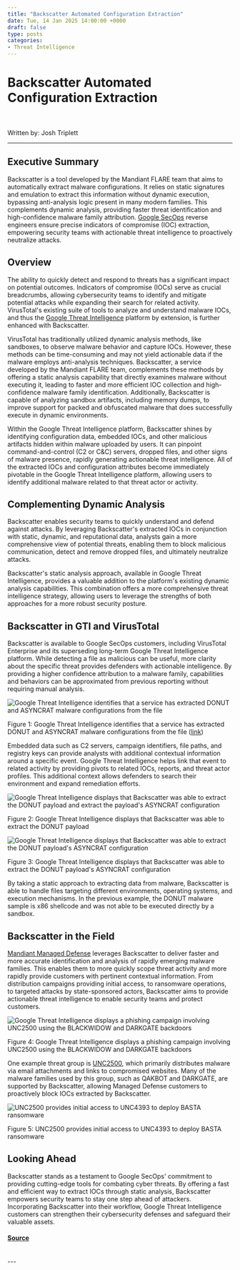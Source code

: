 ```yaml
---
title: "Backscatter Automated Configuration Extraction"
date: Tue, 14 Jan 2025 14:00:00 +0000
draft: false
type: posts
categories: 
- Threat Intelligence
---
```

# Backscatter Automated Configuration Extraction

<br/>

<br/>
Written by: Josh Triplett

* * *

Executive Summary
-----------------

Backscatter is a tool developed by the Mandiant FLARE team that aims to automatically extract malware configurations. It relies on static signatures and emulation to extract this information without dynamic execution, bypassing anti-analysis logic present in many modern families. This complements dynamic analysis, providing faster threat identification and high-confidence malware family attribution. [Google SecOps](https://cloud.google.com/security/products/security-operations) reverse engineers ensure precise indicators of compromise (IOC) extraction, empowering security teams with actionable threat intelligence to proactively neutralize attacks.

Overview
--------

The ability to quickly detect and respond to threats has a significant impact on potential outcomes. Indicators of compromise (IOCs) serve as crucial breadcrumbs, allowing cybersecurity teams to identify and mitigate potential attacks while expanding their search for related activity. VirusTotal's existing suite of tools to analyze and understand malware IOCs, and thus the [Google Threat Intelligence](https://cloud.google.com/security/products/threat-intelligence) platform by extension, is further enhanced with Backscatter.

VirusTotal has traditionally utilized dynamic analysis methods, like sandboxes, to observe malware behavior and capture IOCs. However, these methods can be time-consuming and may not yield actionable data if the malware employs anti-analysis techniques. Backscatter, a service developed by the Mandiant FLARE team, complements these methods by offering a static analysis capability that directly examines malware without executing it, leading to faster and more efficient IOC collection and high-confidence malware family identification. Additionally, Backscatter is capable of analyzing sandbox artifacts, including memory dumps, to improve support for packed and obfuscated malware that does successfully execute in dynamic environments.

Within the Google Threat Intelligence platform, Backscatter shines by identifying configuration data, embedded IOCs, and other malicious artifacts hidden within malware uploaded by users. It can pinpoint command-and-control (C2 or C&C) servers, dropped files, and other signs of malware presence, rapidly generating actionable threat intelligence. All of the extracted IOCs and configuration attributes become immediately pivotable in the Google Threat Intelligence platform, allowing users to identify additional malware related to that threat actor or activity.

Complementing Dynamic Analysis
------------------------------

Backscatter enables security teams to quickly understand and defend against attacks. By leveraging Backscatter's extracted IOCs in conjunction with static, dynamic, and reputational data, analysts gain a more comprehensive view of potential threats, enabling them to block malicious communication, detect and remove dropped files, and ultimately neutralize attacks.

Backscatter's static analysis approach, available in Google Threat Intelligence, provides a valuable addition to the platform's existing dynamic analysis capabilities. This combination offers a more comprehensive threat intelligence strategy, allowing users to leverage the strengths of both approaches for a more robust security posture.

Backscatter in GTI and VirusTotal
---------------------------------

Backscatter is available to Google SecOps customers, including VirusTotal Enterprise and its superseding long-term Google Threat Intelligence platform. While detecting a file as malicious can be useful, more clarity about the specific threat provides defenders with actionable intelligence. By providing a higher confidence attribution to a malware family, capabilities and behaviors can be approximated from previous reporting without requiring manual analysis.

![Google Threat Intelligence identifies that a service has extracted DONUT and ASYNCRAT malware configurations from the file](https://storage.googleapis.com/gweb-cloudblog-publish/images/backscatter-fig1.max-1000x1000.png)

Figure 1: Google Threat Intelligence identifies that a service has extracted DONUT and ASYNCRAT malware configurations from the file ([link](https://www.virustotal.com/gui/file/ba85e6de479ca9030406e138a1651c49e06e6e25ca31cbdd233427ecce6fe732))

Embedded data such as C2 servers, campaign identifiers, file paths, and registry keys can provide analysts with additional contextual information around a specific event. Google Threat Intelligence helps link that event to related activity by providing pivots to related IOCs, reports, and threat actor profiles. This additional context allows defenders to search their environment and expand remediation efforts.

![Google Threat Intelligence displays that Backscatter was able to extract the DONUT payload and extract the payload's ASYNCRAT configuration](https://storage.googleapis.com/gweb-cloudblog-publish/images/backscatter-fig2.max-1000x1000.png)

Figure 2: Google Threat Intelligence displays that Backscatter was able to extract the DONUT payload

![Google Threat Intelligence displays that Backscatter was able to extract the DONUT payload's ASYNCRAT configuration](https://storage.googleapis.com/gweb-cloudblog-publish/images/backscatter-fig3.max-1000x1000.png)

Figure 3: Google Threat Intelligence displays that Backscatter was able to extract the DONUT payload's ASYNCRAT configuration

By taking a static approach to extracting data from malware, Backscatter is able to handle files targeting different environments, operating systems, and execution mechanisms. In the previous example, the DONUT malware sample is x86 shellcode and was not able to be executed directly by a sandbox.

Backscatter in the Field
------------------------

[Mandiant Managed Defense](https://cloud.google.com/security/products/managed-defense) leverages Backscatter to deliver faster and more accurate identification and analysis of rapidly emerging malware families. This enables them to more quickly scope threat activity and more rapidly provide customers with pertinent contextual information. From distribution campaigns providing initial access, to ransomware operations, to targeted attacks by state-sponsored actors, Backscatter aims to provide actionable threat intelligence to enable security teams and protect customers.

![Google Threat Intelligence displays a phishing campaign involving UNC2500 using the BLACKWIDOW and DARKGATE backdoors](https://storage.googleapis.com/gweb-cloudblog-publish/images/backscatter-fig4.max-1000x1000.png)

Figure 4: Google Threat Intelligence displays a phishing campaign involving UNC2500 using the BLACKWIDOW and DARKGATE backdoors

One example threat group is [UNC2500](https://www.virustotal.com/gui/collection/threat-actor--2f1f47ce-613f-5d8c-97f4-9f9b1b73423c/summary), which primarily distributes malware via email attachments and links to compromised websites. Many of the malware families used by this group, such as QAKBOT and DARKGATE, are supported by Backscatter, allowing Managed Defense customers to proactively block IOCs extracted by Backscatter.

![UNC2500 provides initial access to UNC4393 to deploy BASTA ransomware](https://storage.googleapis.com/gweb-cloudblog-publish/images/backscatter-fig5.max-1000x1000.png)

Figure 5: UNC2500 provides initial access to UNC4393 to deploy BASTA ransomware

Looking Ahead
-------------

Backscatter stands as a testament to Google SecOps' commitment to providing cutting-edge tools for combating cyber threats. By offering a fast and efficient way to extract IOCs through static analysis, Backscatter empowers security teams to stay one step ahead of attackers. Incorporating Backscatter into their workflow, Google Threat Intelligence customers can strengthen their cybersecurity defenses and safeguard their valuable assets.

#### [Source](https://cloud.google.com/blog/topics/threat-intelligence/backscatter-automated-configuration-extraction/)

<br/>
---
